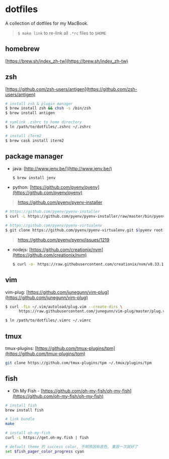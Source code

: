 # dotfiles

A collection of dotfiles for my MacBook.

> `$ make link` to re-link all `.*rc` files to `$HOME`

## homebrew

[https://brew.sh/index_zh-tw](https://brew.sh/index_zh-tw)

## zsh

[https://github.com/zsh-users/antigen](https://github.com/zsh-users/antigen)

```sh
# install zsh & plugin manager
$ brew install zsh && chsh -s /bin/zsh
$ brew install antigen

# symlink .zshrc to home directory
$ ln /path/to/dotfiles/.zshrc ~/.zshrc

# install iTerm2
$ brew cask install iterm2
```

## package manager

- java: [http://www.jenv.be/](http://www.jenv.be/)

  ```sh
  $ brew install jenv
  ```

- python: [https://github.com/pyenv/pyenv](https://github.com/pyenv/pyenv)

> https://github.com/pyenv/pyenv-installer

  ```sh
  # https://github.com/pyenv/pyenv-installer
  $ curl -L https://github.com/pyenv/pyenv-installer/raw/master/bin/pyenv-installer | bash

  # https://github.com/pyenv/pyenv-virtualenv
  $ git clone https://github.com/pyenv/pyenv-virtualenv.git $(pyenv root)/plugins/pyenv-virtualenv
  ```

> https://github.com/pyenv/pyenv/issues/1219

- nodejs: [https://github.com/creationix/nvm](https://github.com/creationix/nvm)

  ```sh
  $ curl -o- https://raw.githubusercontent.com/creationix/nvm/v0.33.11/install.sh | bash
  ```

## vim

vim-plug: [https://github.com/junegunn/vim-plug](https://github.com/junegunn/vim-plug)

```sh
$ curl -fLo ~/.vim/autoload/plug.vim --create-dirs \
      https://raw.githubusercontent.com/junegunn/vim-plug/master/plug.vimi

$ ln /path/to/dotfiles/.vimrc ~/.vimrc
```

## tmux

tmux-plugins: [https://github.com/tmux-plugins/tpm](https://github.com/tmux-plugins/tpm)

```sh
git clone https://github.com/tmux-plugins/tpm ~/.tmux/plugins/tpm
```

## fish

- Oh My Fish - [https://github.com/oh-my-fish/oh-my-fish](https://github.com/oh-my-fish/oh-my-fish)

```sh
# install fish
brew install fish

# link bundle
make

# install oh-my-fish
curl -L https://get.oh-my.fish | fish

# default theme 的 success color, 不明原因有底色, 重設一次就好了
set $fish_pager_color_progress cyan
```
